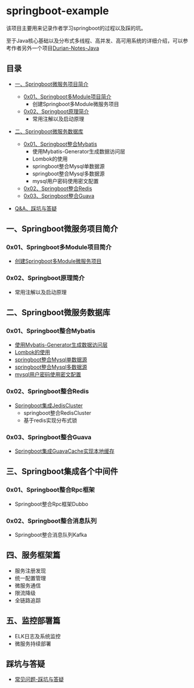 # springboot-example
   该项目主要用来记录作者学习springboot的过程以及踩的坑。
   
   至于Java核心基础以及分布式多线程、高并发、高可用系统的详细介绍，可以参考作者另外一个项目[Durian-Notes-Java](https://github.com/DurianCoder/Durian-Notes-Java)
    
<!-- GFM-TOC -->
## 目录
* [一、Springboot微服务项目简介](#一Springboot微服务项目简介)
    * [0x01、Springboot多Module项目简介](#0x01Springboot多Module项目简介)
        * 创建Springboot多Module微服务项目
    * [0x02、Springboot原理简介](#0x02Springboot原理简介)
        * 常用注解以及启动原理

* [二、Springboot微服务数据库](#二Springboot微服务数据库)
    * [0x01、Springboot整合Mybatis](#0x01Springboot整合Mybatis)
        * 使用Mybatis-Generator生成数据访问层
        * Lombok的使用
        * springboot整合Mysql单数据源
        * springboot整合Mysql多数据源
        * mysql用户密码使用密文配置
    * [0x02、Springboot整合Redis](#0x02Springboot整合Redis)
    * [0x03、Springboot整合Guava](#0x03Springboot整合Guava)

* [Q&A、踩坑与答疑](#踩坑与答疑)

<!-- GFM-TOC -->


## 一、Springboot微服务项目简介
### 0x01、Springboot多Module项目简介
- [创建Springboot多Module微服务项目](https://github.com/DurianCoder/springboot-example/blob/master/notes/Springboot创建多Module微服务项目.md)

### 0x02、Springboot原理简介
- 常用注解以及启动原理

## 二、Springboot微服务数据库
### 0x01、Springboot整合Mybatis
- [使用Mybatis-Generator生成数据访问层](https://github.com/DurianCoder/springboot-example/blob/master/notes/Mybatis-Generator生成数据访问层.md)
- [Lombok的使用](https://github.com/DurianCoder/springboot-example/blob/master/notes/Lombok的使用.md)
- [springboot整合Mysql单数据源](https://github.com/DurianCoder/springboot-example/blob/master/notes/springboot整合Mysql单数据源.md)
- [springboot整合Mysql多数据源](https://github.com/DurianCoder/springboot-example/blob/master/notes/springboot整合Mysql多数据源.md)
- [mysql用户密码使用密文配置](https://github.com/DurianCoder/springboot-example/blob/master/notes/mysql用户密码使用密文配置.md)

### 0x02、Springboot整合Redis
- [Springboot集成JedisCluster](https://github.com/DurianCoder/springboot-example/blob/master/notes/Springboot集成JedisCluster.md)
    - springboot整合RedisCluster
    - 基于redis实现分布式锁
### 0x03、Springboot整合Guava
- [Springboot集成GuavaCache实现本地缓存](https://github.com/DurianCoder/springboot-example/blob/master/notes/Springboot集成GuavaCache实现本地缓存.md)


## 三、Springboot集成各个中间件
### 0x01、Springboot整合Rpc框架
- Springboot整合Rpc框架Dubbo

### 0x02、Springboot整合消息队列
- Springboot整合消息队列Kafka

## 四、服务框架篇
- 服务注册发现
- 统一配置管理
- 微服务通信
- 限流降级
- 全链路追踪

## 五、监控部署篇
- ELK日志及系统监控
- 微服务持续部署


## 踩坑与答疑
- [常见问题-踩坑与答疑](https://github.com/DurianCoder/springboot-example/blob/master/notes/踩坑与答疑.md)
